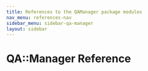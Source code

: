 ```yaml
---
title: References to the QAManager package modules
nav_menu: references-nav
sidebar_menu: sidebar-qa-manager
layout: sidebar
---
```

# QA::Manager Reference
